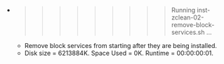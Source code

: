 * >>>>>>>>> Running inst-zclean-02-remove-block-services.sh ...
  * Remove block services from starting after they are being installed.
  * Disk size = 6213884K. Space Used = 0K. Runtime = 00:00:00:01.
